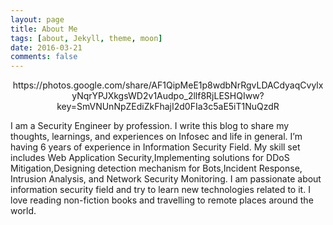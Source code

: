 ```yaml
---
layout: page
title: About Me
tags: [about, Jekyll, theme, moon]
date: 2016-03-21
comments: false
---
```

    
<center>https://photos.google.com/share/AF1QipMeE1p8wdbNrRgvLDACdyaqCvylxyNqrYPJXkgsWD2v1Audpo_2llf8RjLESHQIww?key=SmVNUnNpZEdiZkFhajI2d0FIa3c5aE5iT1NuQzdR</center>

I am a Security Engineer by profession. I write this blog to share my thoughts, learnings, and experiences on Infosec and life in general. I’m having 6 years of experience in Information Security Field. My skill set includes Web Application Security,Implementing solutions for DDoS Mitigation,Designing detection mechanism for Bots,Incident Response, Intrusion Analysis, and Network Security Monitoring. I am passionate about information security field and try to learn new technologies related to it. I love reading non-fiction books and travelling to remote places around the world.
